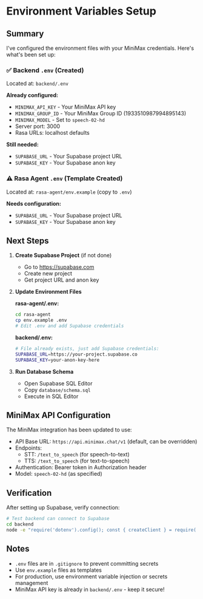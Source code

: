 # Environment Variables Setup

## Summary

I've configured the environment files with your MiniMax credentials. Here's what's been set up:

### ✅ Backend `.env` (Created)

Located at: `backend/.env`

**Already configured:**
- `MINIMAX_API_KEY` - Your MiniMax API key
- `MINIMAX_GROUP_ID` - Your MiniMax Group ID (1933510987994895143)
- `MINIMAX_MODEL` - Set to `speech-02-hd`
- Server port: 3000
- Rasa URLs: localhost defaults

**Still needed:**
- `SUPABASE_URL` - Your Supabase project URL
- `SUPABASE_KEY` - Your Supabase anon key

### ⚠️ Rasa Agent `.env` (Template Created)

Located at: `rasa-agent/env.example` (copy to `.env`)

**Needs configuration:**
- `SUPABASE_URL` - Your Supabase project URL  
- `SUPABASE_KEY` - Your Supabase anon key

## Next Steps

1. **Create Supabase Project** (if not done)
   - Go to https://supabase.com
   - Create new project
   - Get project URL and anon key

2. **Update Environment Files**
   
   **rasa-agent/.env:**
   ```bash
   cd rasa-agent
   cp env.example .env
   # Edit .env and add Supabase credentials
   ```

   **backend/.env:**
   ```bash
   # File already exists, just add Supabase credentials:
   SUPABASE_URL=https://your-project.supabase.co
   SUPABASE_KEY=your-anon-key-here
   ```

3. **Run Database Schema**
   - Open Supabase SQL Editor
   - Copy `database/schema.sql`
   - Execute in SQL Editor

## MiniMax API Configuration

The MiniMax integration has been updated to use:
- API Base URL: `https://api.minimax.chat/v1` (default, can be overridden)
- Endpoints:
  - STT: `/text_to_speech` (for speech-to-text)
  - TTS: `/text_to_speech` (for text-to-speech)
- Authentication: Bearer token in Authorization header
- Model: `speech-02-hd` (as specified)

## Verification

After setting up Supabase, verify connection:

```bash
# Test backend can connect to Supabase
cd backend
node -e "require('dotenv').config(); const { createClient } = require('@supabase/supabase-js'); const sb = createClient(process.env.SUPABASE_URL, process.env.SUPABASE_KEY); console.log('Supabase client created:', !!sb);"
```

## Notes

- `.env` files are in `.gitignore` to prevent committing secrets
- Use `env.example` files as templates
- For production, use environment variable injection or secrets management
- MiniMax API key is already in `backend/.env` - keep it secure!

